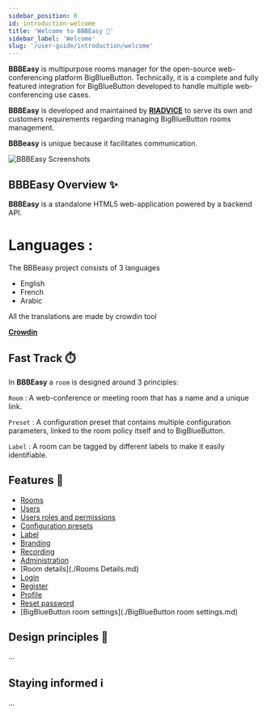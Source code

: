 ```yaml
---
sidebar_position: 0
id: introduction-welcome
title: 'Welcome to BBBEasy 👋'
sidebar_label: 'Welcome'
slug: '/user-guide/introduction/welcome'
---
```


**BBBEasy** is multipurpose rooms manager for the open-source web-conferencing platform
BigBlueButton. Technically, it is a complete and fully featured integration for BigBlueButton
developed to handle multiple web-conferencing use cases.


**BBBEasy** is developed and maintained by **[RIADVICE](https://riadvice.tn)** to serve its own and
customers requirements regarding managing BigBlueButton rooms management.

**BBBeasy** is unique because it facilitates communication.

![BBBEasy Screenshots](/img/intro.png)

## BBBEasy Overview ✨

**BBBEasy** is a standalone HTML5 web-application powered by a backend API.

# Languages :

The BBBeasy project consists of 3 languages
* English
* French
* Arabic

All the translations are made by crowdin tool

 **[Crowdin](https://crowdin.com/)**


## Fast Track ⏱️

In **BBBEasy** a `room` is designed around 3 principles:

`Room` : A web-conference or meeting room that has a name and a unique link.

`Preset` : A configuration preset that contains multiple configuration parameters, linked to the room policy itself and
to BigBlueButton.

`Label` : A room can be tagged by different labels to make it easily identifiable.

## Features 🧱
- [Rooms](./Rooms.md)
- [Users](./Users.md)
- [Users roles and permissions](./Roles.md)
- [Configuration presets](./Presets.md)
- [Label](./Labels.md)
- [Branding](./Branding.md)
- [Recording](./Recordings.md)
- [Administration](./Administration.md)
- [Room details](./Rooms Details.md)
- [Login](./Login.md)
- [Register](./Register.md)
- [Profile](Profile.md)
- [Reset password](./Reset_password.md)
- [BigBlueButton room settings](./BigBlueButton room settings.md)


## Design principles 📜

...

## Staying informed ℹ️

...
